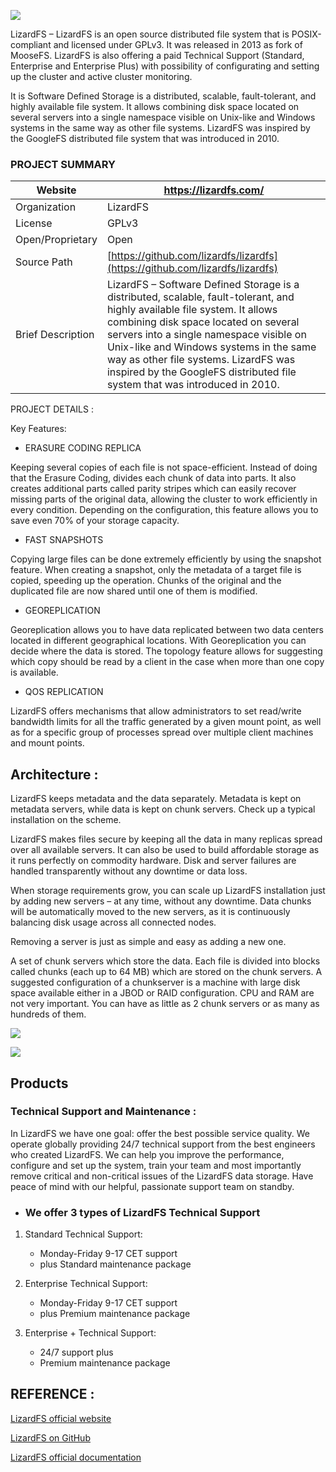 ﻿
![](https://lh6.googleusercontent.com/qU3MEdND_Ue8_iCcgOasWB7YP96DCRrbUwsysVm8O8lsD4esgogrN3mXxWdu1hJBWpxZ2spXGz-Bg9Ju9zUGW3F_UfD4Sp9x01eaN8L4DNXQiQcjt1hRJ42OBoPgUoA6hLOW49zUr2RLtC_mXo7s5y4)

  
  

LizardFS – LizardFS is an open source distributed file system that is POSIX-compliant and licensed under GPLv3. It was released in 2013 as fork of MooseFS. LizardFS is also offering a paid Technical Support (Standard, Enterprise and Enterprise Plus) with possibility of configurating and setting up the cluster and active cluster monitoring.

It is Software Defined Storage is a distributed, scalable, fault-tolerant, and highly available file system. It allows combining disk space located on several servers into a single namespace visible on Unix-like and Windows systems in the same way as other file systems. LizardFS was inspired by the GoogleFS distributed file system that was introduced in 2010.

  
  
  

### PROJECT SUMMARY

| Website | https://lizardfs.com/ |
|--|--|
| Organization | LizardFS |
| License | GPLv3
| Open/Proprietary | Open |
| Source Path | [https://github.com/lizardfs/lizardfs](https://github.com/lizardfs/lizardfs)
|Brief Description|LizardFS – Software Defined Storage is a distributed, scalable, fault-tolerant, and highly available file system. It allows combining disk space located on several servers into a single namespace visible on Unix-like and Windows systems in the same way as other file systems. LizardFS was inspired by the GoogleFS distributed file system that was introduced in 2010.

  
  
  
  

PROJECT DETAILS :

  

Key Features:

  

-   ERASURE CODING REPLICA
    

Keeping several copies of each file is not space-efficient. Instead of doing that the Erasure Coding, divides each chunk of data into parts. It also creates additional parts called parity stripes which can easily recover missing parts of the original data, allowing the cluster to work efficiently in every condition. Depending on the configuration, this feature allows you to save even 70% of your storage capacity.

  

-   FAST SNAPSHOTS
    

Copying large files can be done extremely efficiently by using the snapshot feature. When creating a snapshot, only the metadata of a target file is copied, speeding up the operation. Chunks of the original and the duplicated file are now shared until one of them is modified.

  

-   GEOREPLICATION
    

Georeplication allows you to have data replicated between two data centers located in different geographical locations. With Georeplication you can decide where the data is stored. The topology feature allows for suggesting which copy should be read by a client in the case when more than one copy is available.

-   QOS REPLICATION
    

LizardFS offers mechanisms that allow administrators to set read/write bandwidth limits for all the traffic generated by a given mount point, as well as for a specific group of processes spread over multiple client machines and mount points.

  
  
  

## Architecture :

  

LizardFS keeps metadata and the data separately. Metadata is kept on metadata servers, while data is kept on chunk servers. Check up a typical installation on the scheme.

  

LizardFS makes files secure by keeping all the data in many replicas spread over all available servers. It can also be used to build affordable storage as it runs perfectly on commodity hardware. Disk and server failures are handled transparently without any downtime or data loss.

  

When storage requirements grow, you can scale up LizardFS installation just by adding new servers – at any time, without any downtime. Data chunks will be automatically moved to the new servers, as it is continuously balancing disk usage across all connected nodes.

  

Removing a server is just as simple and easy as adding a new one.

  

A set of chunk servers which store the data. Each file is divided into blocks called chunks (each up to 64 MB) which are stored on the chunk servers. A suggested configuration of a chunkserver is a machine with large disk space available either in a JBOD or RAID configuration. CPU and RAM are not very important. You can have as little as 2 chunk servers or as many as hundreds of them.

  

![](https://lh4.googleusercontent.com/Iq7Rv7HoFQj_ZJUoM9S4aMt_HmkVUiPTGHxSKmmABFcBFMHVhNfG_LsjWBSP7tH5zVAlVTJxQ2HJ_mnZTF0UFkmZ3GQaNOBVyhUpDvy3WqNt4TPtSweTcneeAslRzNX55rkRt-tdPo4k6fZWZ-z1NWU)

  
  
![](https://lh4.googleusercontent.com/O2oCTxDoKlmdX38z6-9Ahle8hMrJZNBE1kbD4Z2R-VsTV2xMqJBv82J8wlTxGNC79pmLRERqI96NjgO560dA77Y3Zuzxaxr2XjX_VigwdyGX7s2_l-FOJIkbQdulkjZ96sUMFhLdV59fah_6El4kT54)  
  

## Products

  

### Technical Support and Maintenance :

In LizardFS we have one goal: offer the best possible service quality. We operate globally providing 24/7 technical support from the best engineers who created LizardFS. We can help you improve the performance, configure and set up the system, train your team and most importantly remove critical and non-critical issues of the LizardFS data storage.
Have peace of mind with our helpful, passionate support team on standby.

  

 - ### We offer 3 types of LizardFS Technical Support

 1. Standard Technical Support:
    - Monday-Friday 9-17 CET support
    - plus Standard maintenance package

  

2. Enterprise Technical Support:
     - Monday-Friday 9-17 CET support
     - plus Premium maintenance package

  

3. Enterprise + Technical Support:
     - 24/7 support plus
     - Premium maintenance package

  
  

## REFERENCE :

  

[LizardFS official website](https://lizardfs.com/)

[LizardFS on GitHub](https://github.com/lizardfs/lizardfs)

[LizardFS official documentation](http://docs.lizardfs.com/)
